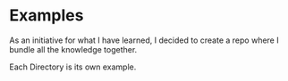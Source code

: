 # Examples

As an initiative for what I have learned, I decided to create a repo where I bundle all the knowledge together.

Each Directory is its own example.